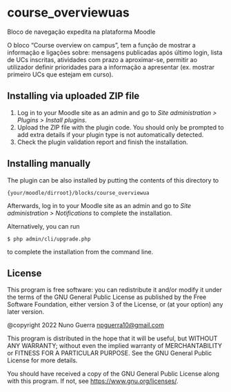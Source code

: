 # course_overviewuas #

Bloco de navegação expedita na plataforma Moodle

O bloco “Course overview on campus”, tem a função de mostrar a informação e 
ligações sobre: mensagens publicadas após último login, lista de UCs inscritas, atividades com 
prazo a aproximar-se, permitir ao utilizador definir prioridades para a informação a apresentar 
(ex. mostrar primeiro UCs que estejam em curso).

## Installing via uploaded ZIP file ##

1. Log in to your Moodle site as an admin and go to _Site administration >
   Plugins > Install plugins_.
2. Upload the ZIP file with the plugin code. You should only be prompted to add
   extra details if your plugin type is not automatically detected.
3. Check the plugin validation report and finish the installation.

## Installing manually ##

The plugin can be also installed by putting the contents of this directory to

    {your/moodle/dirroot}/blocks/course_overviewua

Afterwards, log in to your Moodle site as an admin and go to _Site administration >
Notifications_ to complete the installation.

Alternatively, you can run

    $ php admin/cli/upgrade.php

to complete the installation from the command line.

## License ##


This program is free software: you can redistribute it and/or modify it under
the terms of the GNU General Public License as published by the Free Software
Foundation, either version 3 of the License, or (at your option) any later
version.

 @copyright   2022 Nuno Guerra <npguerra10@gmail.com>

This program is distributed in the hope that it will be useful, but WITHOUT ANY
WARRANTY; without even the implied warranty of MERCHANTABILITY or FITNESS FOR A
PARTICULAR PURPOSE.  See the GNU General Public License for more details.

You should have received a copy of the GNU General Public License along with
this program.  If not, see <https://www.gnu.org/licenses/>.
